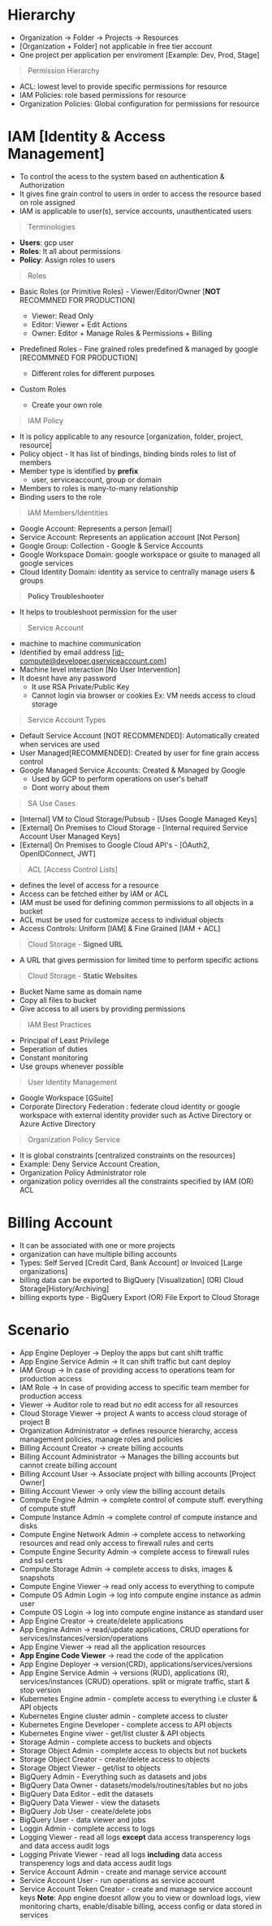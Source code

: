 # Hierarchy
- Organization -> Folder -> Projects -> Resources
- [Organization + Folder] not applicable in free tier account
- One project per application per enviroment [Example: Dev, Prod, Stage]


> Permission Hierarchy
- ACL: lowest level to provide specific permissions for resource
- IAM Policies: role based permissions for resource
- Organization Policies: Global configuration for permissions for resource

# IAM [Identity & Access Management]
- To control the acess to the system based on authentication & Authorization
- It gives fine grain control to users in order to access the resource based on role assigned
- IAM is applicable to user(s), service accounts, unauthenticated users 

> Terminologies
- **Users**: gcp user
- **Roles**: It all about permissions
- **Policy**: Assign roles to users 

> Roles
- Basic Roles (or Primitive Roles) - Viewer/Editor/Owner [**NOT** RECOMMNED FOR PRODUCTION]
  - Viewer: Read Only
  - Editor: Viewer + Edit Actions
  - Owner: Editor + Manage Roles & Permissions + Billing
 
- Predefined Roles - Fine grained roles predefined & managed by google [RECOMMNED FOR PRODUCTION]
  - Different roles for different purposes

- Custom Roles
  - Create your own role  

> IAM Policy
- It is policy applicable to any resource [organization, folder, project, resource]
- Policy object - It has list of bindings, binding binds roles to list of members
- Member type is identified by **prefix**
  - user, serviceaccount, group or domain
- Members to roles is many-to-many relationship
- Binding users to the role

> IAM Members/Identities
- Google Account: Represents a person [email]
- Service Account: Represents an application account [Not Person]
- Google Group: Collection - Google & Service Accounts
- Google Workspace Domain: google workspace or gsuite to managed all google services
- Cloud Identity Domain: identity as service to centrally manage users & groups
  
> **Policy Troubleshooter**
- It helps to troubleshoot permission for the user

> Service Account
- machine to machine communication 
- Identified by email address [id-compute@developer.gserviceaccount.com]
- Machine level interaction [No User Intervention]
- It doesnt have any password
  - It use RSA Private/Public Key
  - Cannot login via browser or cookies
Ex: VM needs access to cloud storage

> Service Account Types
- Default Service Account [NOT RECOMMENDED]: Automatically created when services are used
- User Managed[RECOMMENDED]: Created by user for fine grain access control
- Google Managed Service Accounts: Created & Managed by Google
  - Used by GCP to perform operations on user's behalf
  - Dont worry about them
 
> SA Use Cases
- [Internal] VM to Cloud Storage/Pubsub - [Uses Google Managed Keys]
- [External] On Premises to Cloud Storage - [Internal required Service Account User Managed Keys]
- [External] On Premises to Google Cloud API's - [OAuth2, OpenIDConnect, JWT]

> ACL [Access Control Lists]
- defines the level of access for a resource
- Access can be fetched either by IAM or ACL
- IAM must be used for defining common permissions to all objects in a bucket
- ACL must be used for customize access to individual objects
- Access Controls: Uniform [IAM] & Fine Grained [IAM + ACL]

> Cloud Storage - **Signed URL**
- A URL that gives permission for limited time to perform specific actions

> Cloud Storage - **Static Websites**
- Bucket Name same as domain name
- Copy all files to bucket
- Give access to all users by providing permissions

> IAM Best Practices
- Principal of Least Privilege
- Seperation of duties
- Constant monitoring
- Use groups whenever possible

> User Identity Management
- Google Workspace [GSuite]
- Corporate Directory Federation : federate cloud identity or google workspace with external identity provider such as Active Directory or Azure Active Directory

> Organization Policy Service
- It is global constraints [centralized constraints on the resources]
- Example: Deny Service Account Creation,
- Organization Policy Administrator role
- organization policy overrides all the constraints specified by IAM (OR) ACL 

# Billing Account
- It can be associated with one or more projects
- organization can have multiple billing accounts
- Types: Self Served [Credit Card, Bank Account] or Invoiced [Large organizations]
- billing data can be exported to BigQuery [Visualization] (OR) Cloud Storage[History/Archiving]
- billing exports type - BigQuery Export (OR) File Export to Cloud Storage

# Scenario
- App Engine Deployer -> Deploy the apps but cant shift traffic
- App Engine Service Admin -> It can shift traffic but cant deploy
- IAM Group -> In case of providing access to operations team for production access
- IAM Role -> In case of providing access to specific team member for production access
- Viewer -> Auditor role to read  but no edit access for all resources
- Cloud Storage Viewer -> project A wants to access cloud storage of project B
- Organization Administrator -> defines resource hierarchy, access management policies, manage roles and policies
- Billing Account Creator -> create billing accounts
- Billing Account Administrator -> Manages the billing accounts but cannot create billing account
- Billing Account User -> Associate project with billing accounts [Project Owner]
- Billing Account Viewer -> only view the billing account details 
- Compute Engine Admin -> complete control of compute stuff. everything of compute stuff
- Compute Instance Admin -> complete control of compute instance and disks
- Compute Engine Network Admin -> complete access to networking resources and read only access to firewall rules and certs
- Compute Engine Security Admin -> complete access to firewall rules and ssl certs
- Compute Storage Admin -> complete access to disks, images & snapshots
- Compute Engine Viewer -> read only access to everything to compute
- Compute OS Admin Login -> log into compute engine instance as admin user
- Compute OS Login -> log into compute engine instance as standard user
- App Engine Creator -> create/delete applications
- App Engine Admin -> read/update applications, CRUD operations for services/instances/version/operations
- App Engine Viewer -> read all the application resources
- **App Engine Code Viewer** -> read the code of the application
- App Engine Deployer -> version(CRD), applications/services/versions
- App Engine Service Admin -> versions (RUD), applications (R), services/instances (CRUD) operations. split or migrate traffic, start & stop version
- Kubernetes Engine admin - complete access to everything i.e cluster & API objects
- Kubernetes Engine cluster admin - complete access to cluster
- Kubernetes Engine Developer - complete access to API objects
- Kubernetes Engine viwer - get/list cluster & API objects
- Storage Admin - complete access to buckets and objects
- Storage Object Admin - complete access to objects but not buckets
- Storage Object Creator - create/delete access to objects
- Storage Object Viewer - get/list to objects
- BigQuery Admin - Everything such as datasets and jobs
- BigQuery Data Owner - datasets/models/routines/tables but no jobs
- BigQuery Data Editor - edit the datasets
- BigQuery Data Viewer - view the datasets
- BigQuery Job User - create/delete jobs
- BigQuery User - data viewer and jobs
- Loggin Admin - complete access to logs
- Logging Viewer - read all logs **except** data access transperency logs and data access audit logs
- Logging Private Viewer -  read all logs **including** data access transperency logs and data access audit logs
- Service Account Admin - create and manage service account
- Service Account User - run operations as service account
- Service Account Token Creator - create and manage service account keys
**Note**: App engine doesnt allow you to view or download logs, view monitoring charts, enable/disable billing, access config or data stored in services
